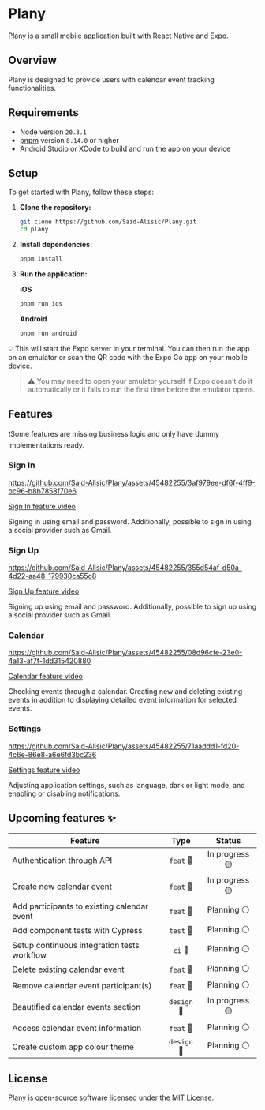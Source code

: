 # Plany

Plany is a small mobile application built with React Native and Expo.

## Overview

Plany is designed to provide users with calendar event tracking functionalities.

## Requirements

- Node version `20.3.1`
- [pnpm](https://pnpm.io/installation) version `8.14.0` or higher
- Android Studio or XCode to build and run the app on your device

## Setup

To get started with Plany, follow these steps:

1. **Clone the repository:**

   ```bash
   git clone https://github.com/Said-Alisic/Plany.git
   cd plany
   ```

2. **Install dependencies:**

   ```bash
   pnpm install
   ```

3. **Run the application:**

   **iOS**

   ```bash
   pnpm run ios
   ```

   **Android**

   ```bash
   pnpm run android
   ```

💡 This will start the Expo server in your terminal. You can then run the app on an emulator or scan the QR code with the Expo Go app on your mobile device.

> ⚠️ You may need to open your emulator yourself if Expo doesn't do it automatically or it fails to run the first time before the emulator opens.

## Features

❗️Some features are missing business logic and only have dummy implementations ready.

### Sign In

https://github.com/Said-Alisic/Plany/assets/45482255/3af979ee-df6f-4ff9-bc96-b8b7858f70e6

[Sign In feature video](./docs/images/PlanySignInVideo.mov)

Signing in using email and password. Additionally, possible to sign in using a social provider such as Gmail.

### Sign Up

https://github.com/Said-Alisic/Plany/assets/45482255/355d54af-d50a-4d22-aa48-179930ca55c8

[Sign Up feature video](./docs/images/PlanySignUpVideo.mov)

Signing up using email and password. Additionally, possible to sign up using a social provider such as Gmail.

### Calendar

https://github.com/Said-Alisic/Plany/assets/45482255/08d96cfe-23e0-4a13-af7f-1dd315420880

[Calendar feature video](./docs/images/PlanyCalendarVideo.mov)

Checking events through a calendar. Creating new and deleting existing events in addition to displaying detailed event information for selected events.

### Settings


https://github.com/Said-Alisic/Plany/assets/45482255/71aaddd1-fd20-4c6e-86e8-a6e6fd3bc236

[Settings feature video](./docs/images/PlanyCalendarVideo.mov)

Adjusting application settings, such as language, dark or light mode, and enabling or disabling notifications.

## Upcoming features ✨

| Feature                                     |    Type     |     Status     |
| ------------------------------------------- | :---------: | :------------: |
| Authentication through API                  |  `feat` 🎸  | In progress 🟡 |
| Create new calendar event                   |  `feat` 🎸  | In progress 🟡 |
| Add participants to existing calendar event |  `feat` 🎸  |  Planning ⚪️   |
| Add component tests with Cypress            |  `test` 💍  |  Planning ⚪️   |
| Setup continuous integration tests workflow |   `ci` 🎡   |  Planning ⚪️   |
| Delete existing calendar event              |  `feat` 🎸  |  Planning ⚪️   |
| Remove calendar event participant(s)        |  `feat` 🎸  |  Planning ⚪️   |
| Beautified calendar events section          | `design` 💅 | In progress 🟡 |
| Access calendar event information           |  `feat` 🎸  |  Planning ⚪️   |
| Create custom app colour theme              | `design` 💅 |  Planning ⚪️   |

## License

Plany is open-source software licensed under the [MIT License](LICENSE).
